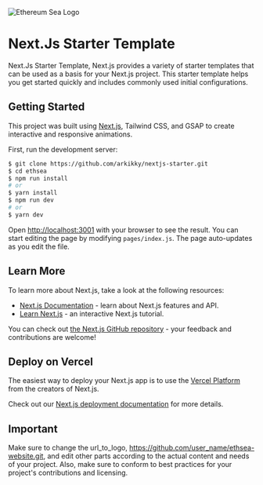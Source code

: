 ![Ethereum Sea Logo](https://fybcklahukimaqfaepry.supabase.co/storage/v1/object/public/Thumbnails/NextJs%20-%20Starter/nextjs_ThumbnailsApp_ShareLink.jpg)

# Next.Js Starter Template

Next.Js Starter Template, Next.js provides a variety of starter templates that can be used as a basis for your Next.js project. This starter template helps you get started quickly and includes commonly used initial configurations.

## Getting Started
This project was built using [Next.js](https://nextjs.org/), Tailwind CSS, and GSAP to create interactive and responsive animations.

First, run the development server:
```bash
$ git clone https://github.com/arkikky/nextjs-starter.git
$ cd ethsea
$ npm run install
# or
$ yarn install
$ npm run dev
# or
$ yarn dev
```

Open [http://localhost:3001](http://localhost:3001) with your browser to see the result.
You can start editing the page by modifying `pages/index.js`. The page auto-updates as you edit the file.

## Learn More

To learn more about Next.js, take a look at the following resources:

- [Next.js Documentation](https://nextjs.org/docs) - learn about Next.js features and API.
- [Learn Next.js](https://nextjs.org/learn) - an interactive Next.js tutorial.

You can check out [the Next.js GitHub repository](https://github.com/vercel/next.js/) - your feedback and contributions are welcome!

## Deploy on Vercel

The easiest way to deploy your Next.js app is to use the [Vercel Platform](https://vercel.com/new?utm_medium=default-template&filter=next.js&utm_source=create-next-app&utm_campaign=create-next-app-readme) from the creators of Next.js.

Check out our [Next.js deployment documentation](https://nextjs.org/docs/deployment) for more details.

## Important
Make sure to change the url_to_logo, https://github.com/user_name/ethsea-website.git, and edit other parts according to the actual content and needs of your project. Also, make sure to conform to best practices for your project's contributions and licensing.
